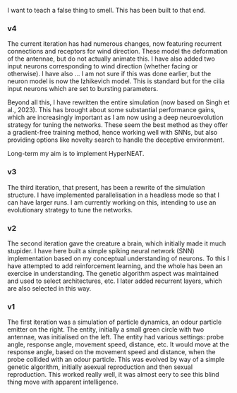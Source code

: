 I want to teach a false thing to smell. This has been built to that end.

### v4
The current iteration has had numerous changes, now featuring recurrent connections and receptors for wind direction. These model the deformation of the antennae, but do not actually animate this. I have also added two input neurons corresponding to wind direction (whether facing or otherwise). I have also … I am not sure if this was done earlier, but the neuron model is now the Izhikevich model. This is standard but for the cilia input neurons which are set to bursting parameters.

Beyond all this, I have rewritten the entire simulation (now based on Singh et al., 2023). This has brought about some substantial performance gains, which are increasingly important as I am now using a deep neuroevolution strategy for tuning the networks. These seem the best method as they offer a gradient-free training method, hence working well with SNNs, but also providing options like novelty search to handle the deceptive environment. 

Long-term my aim is to implement HyperNEAT.

### v3
The third iteration, that present, has been a rewrite of the simulation structure.
I have implemented parallelisation in a headless mode so that I can have larger runs.
I am currently working on this, intending to use an evolutionary strategy to tune the networks.

### v2
The second iteration gave the creature a brain, which initially made it much stupider.
I have here built a simple spiking neural network (SNN) implementation based on my conceptual understanding of neurons.
To this I have attempted to add reinforcement learning, and the whole has been an exercise in understanding.
The genetic algorithm aspect was maintained and used to select architectures, etc. 
I later added recurrent layers, which are also selected in this way.

### v1
The first iteration was a simulation of particle dynamics, an odour particle emitter on the right.
The entity, initially a small green circle with two antennae, was initialised on the left.
The entity had various settings: probe angle, response angle, movement speed, distance, etc.
It would move at the response angle, based on the movement speed and distance, when the probe collided with an odour particle.
This was evolved by way of a simple genetic algorithm, initially asexual reproduction and then sexual reproduction.
This worked really well, it was almost eery to see this blind thing move with apparent intelligence.

